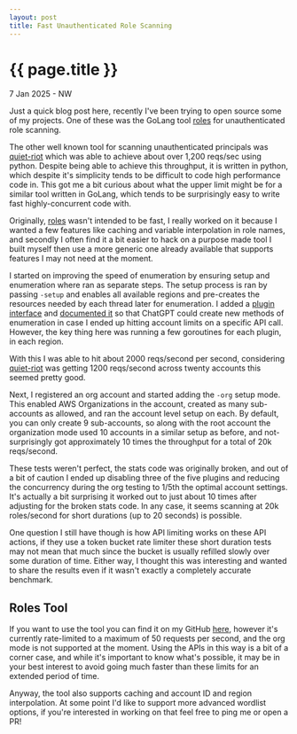 ```yaml
---
layout: post
title: Fast Unauthenticated Role Scanning 
---
```


{{ page.title }}
================

<p class="meta">7 Jan 2025 - NW</p>

Just a quick blog post here, recently I've been trying to open source some of my projects. One of these was the GoLang 
tool [roles](https://github.com/RyanJarv/roles/blob/main/README.md) for unauthenticated role scanning.

The other well known tool for scanning unauthenticated principals was [quiet-riot](https://github.com/righteousgambit/quiet-riot)
which was able to achieve about over 1,200 reqs/sec using python. Despite being able to achieve this throughput, it is 
written in python, which despite it's simplicity tends to be difficult to code high performance code in. This got me
a bit curious about what the upper limit might be for a similar tool written in GoLang, which tends to be surprisingly 
easy to write fast highly-concurrent code with.

Originally, [roles](https://github.com/RyanJarv/roles/blob/main/README.md) wasn't intended to be fast, I really worked
on it because I wanted a few features like caching and variable interpolation in role names, and secondly I often find it
a bit easier to hack on a purpose made tool I built myself then use a more generic one already available that supports
features I may not need at the moment.

I started on improving the speed of enumeration by ensuring setup and enumeration where ran as separate steps. The setup
process is ran by passing `-setup` and enables all available regions and pre-creates the resources needed by each thread
later for enumeration. I added a [plugin interface](https://github.com/RyanJarv/roles/blob/aab41f059c761049a057fd04efe40da768efbae1/pkg/plugins/types.go#L10)
and [documented it](https://github.com/RyanJarv/roles/tree/main?tab=readme-ov-file#plugins) so that ChatGPT could create
new methods of enumeration in case I ended up hitting account limits on a specific API call. However, the key thing here
was running a few goroutines for each plugin, in each region.

With this I was able to hit about 2000 reqs/second per second, considering [quiet-riot](https://github.com/righteousgambit/quiet-riot) 
was getting 1200 reqs/second across twenty accounts this seemed pretty good. 

Next, I registered an org account and started adding the `-org` setup mode. This enabled AWS Organizations in the 
account, created as many sub-accounts as allowed, and ran the account level setup on each. By default, you can only
create 9 sub-accounts, so along with the root account the organization mode used 10 accounts in a similar setup as 
before, and not-surprisingly got approximately 10 times the throughput for a total of 20k reqs/second.

These tests weren't perfect, the stats code was originally broken, and out of a bit of caution I ended up disabling 
three of the five plugins and reducing the concurrency during the org testing to 1/5th the optimal account settings. 
It's actually a bit surprising it worked out to just about 10 times after adjusting for the broken stats code. In any
case, it seems scanning at 20k roles/second for short durations (up to 20 seconds) is possible.

One question I still have though is how API limiting works on these API actions, if they use a token bucket rate 
limiter these short duration tests may not mean that much since the bucket is usually refilled slowly over some duration
of time. Either way, I thought this was interesting and wanted to share the results even if it wasn't exactly a 
completely accurate benchmark.


## Roles Tool

If you want to use the tool you can find it on my GitHub [here](https://github.com/RyanJarv/roles), however it's 
currently rate-limited to a maximum of 50 requests per second, and the org mode is not supported at the moment. Using 
the APIs in this way is a bit of a corner case, and while it's important to know what's possible, it may be in your
best interest to avoid going much faster than these limits for an extended period of time.

Anyway, the tool also supports caching and account ID and region interpolation. At some point I'd like to support more
advanced wordlist options, if you're interested in working on that feel free to ping me or open a PR!



